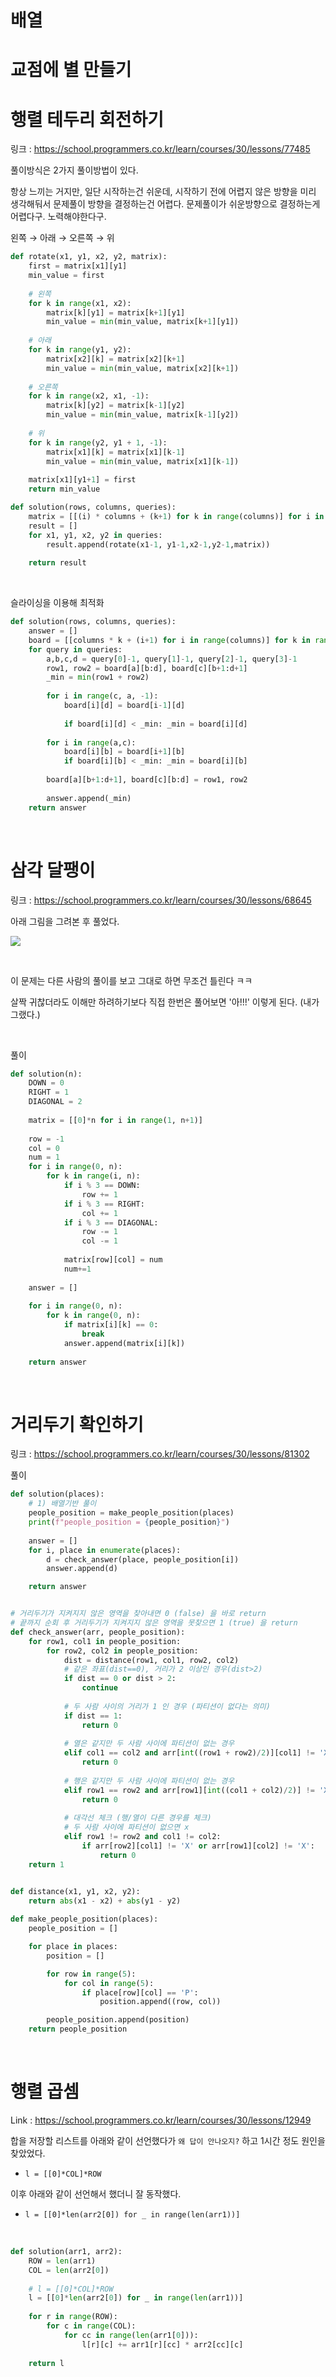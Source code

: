 # 배열

# 교점에 별 만들기





# 행렬 테두리 회전하기

링크 : https://school.programmers.co.kr/learn/courses/30/lessons/77485

풀이방식은 2가지 풀이방법이 있다.<br/>

항상 느끼는 거지만, 일단 시작하는건 쉬운데, 시작하기 전에 어렵지 않은 방향을 미리 생각해둬서 문제풀이 방향을 결정하는건 어렵다. 문제풀이가 쉬운방향으로 결정하는게 어렵다구. 노력해야한다구.<br/>



왼쪽 → 아래 → 오른쪽 → 위 

```python
def rotate(x1, y1, x2, y2, matrix):
    first = matrix[x1][y1]
    min_value = first
    
    # 왼쪽
    for k in range(x1, x2):
        matrix[k][y1] = matrix[k+1][y1]
        min_value = min(min_value, matrix[k+1][y1])
    
    # 아래
    for k in range(y1, y2):
        matrix[x2][k] = matrix[x2][k+1]
        min_value = min(min_value, matrix[x2][k+1])
        
    # 오른쪽
    for k in range(x2, x1, -1):
        matrix[k][y2] = matrix[k-1][y2]
        min_value = min(min_value, matrix[k-1][y2])
    
    # 위
    for k in range(y2, y1 + 1, -1):
        matrix[x1][k] = matrix[x1][k-1]
        min_value = min(min_value, matrix[x1][k-1])
    
    matrix[x1][y1+1] = first
    return min_value

def solution(rows, columns, queries):
    matrix = [[(i) * columns + (k+1) for k in range(columns)] for i in range(rows)]
    result = []
    for x1, y1, x2, y2 in queries:
        result.append(rotate(x1-1, y1-1,x2-1,y2-1,matrix))
    
    return result
```

<br/>



슬라이싱을 이용해 최적화

```python
def solution(rows, columns, queries):
    answer = []
    board = [[columns * k + (i+1) for i in range(columns)] for k in range(rows)]
    for query in queries:
        a,b,c,d = query[0]-1, query[1]-1, query[2]-1, query[3]-1
        row1, row2 = board[a][b:d], board[c][b+1:d+1]
        _min = min(row1 + row2)
        
        for i in range(c, a, -1):
            board[i][d] = board[i-1][d]
            
            if board[i][d] < _min: _min = board[i][d]
        
        for i in range(a,c):
            board[i][b] = board[i+1][b]
            if board[i][b] < _min: _min = board[i][b]
        
        board[a][b+1:d+1], board[c][b:d] = row1, row2
        
        answer.append(_min)
    return answer
```

<br/>



# 삼각 달팽이

링크 : https://school.programmers.co.kr/learn/courses/30/lessons/68645



아래 그림을 그려본 후 풀었다. 

![](./img/lv2-array/1.png)

<br/>



이 문제는 다른 사람의 풀이를 보고 그대로 하면 무조건 틀린다 ㅋㅋ <br/>

살짝 귀찮더라도 이해만 하려하기보다 직접 한번은 풀어보면 '아!!!' 이렇게 된다. (내가 그랬다.)<br/>

<br/>



풀이

```python
def solution(n):
    DOWN = 0
    RIGHT = 1
    DIAGONAL = 2
    
    matrix = [[0]*n for i in range(1, n+1)]
    
    row = -1
    col = 0
    num = 1
    for i in range(0, n):
        for k in range(i, n):
            if i % 3 == DOWN:
                row += 1
            if i % 3 == RIGHT:
                col += 1
            if i % 3 == DIAGONAL:
                row -= 1
                col -= 1
                
            matrix[row][col] = num
            num+=1
    
    answer = []
    
    for i in range(0, n):
        for k in range(0, n):
            if matrix[i][k] == 0:
                break
            answer.append(matrix[i][k])
            
    return answer 
```

<br/>



# 거리두기 확인하기

링크 : https://school.programmers.co.kr/learn/courses/30/lessons/81302<br/>



풀이

```python
def solution(places):
    # 1) 배열기반 풀이
    people_position = make_people_position(places)
    print(f"people_position = {people_position}")
    
    answer = []
    for i, place in enumerate(places):
        d = check_answer(place, people_position[i])
        answer.append(d)

    return answer


# 거리두기가 지켜지지 않은 영역을 찾아내면 0 (false) 을 바로 return
# 끝까지 순회 후 거리두기가 지켜지지 않은 영역을 못찾으면 1 (true) 을 return
def check_answer(arr, people_position):
    for row1, col1 in people_position:
        for row2, col2 in people_position:
            dist = distance(row1, col1, row2, col2)
            # 같은 좌표(dist==0), 거리가 2 이상인 경우(dist>2)
            if dist == 0 or dist > 2:
                continue
            
            # 두 사람 사이의 거리가 1 인 경우 (파티션이 없다는 의미)
            if dist == 1:
                return 0
            
            # 열은 같지만 두 사람 사이에 파티션이 없는 경우
            elif col1 == col2 and arr[int((row1 + row2)/2)][col1] != 'X':
                return 0
            
            # 행은 같지만 두 사람 사이에 파티션이 없는 경우
            elif row1 == row2 and arr[row1][int((col1 + col2)/2)] != 'X':
                return 0
            
            # 대각선 체크 (행/열이 다른 경우를 체크)
            # 두 사람 사이에 파티션이 없으면 x
            elif row1 != row2 and col1 != col2:
                if arr[row2][col1] != 'X' or arr[row1][col2] != 'X':
                    return 0
    return 1


def distance(x1, y1, x2, y2):
    return abs(x1 - x2) + abs(y1 - y2)
    
def make_people_position(places):
    people_position = []

    for place in places:
        position = []

        for row in range(5):
            for col in range(5):
                if place[row][col] == 'P':
                    position.append((row, col))

        people_position.append(position)
    return people_position
```

<br/>



# 행렬 곱셈

Link : https://school.programmers.co.kr/learn/courses/30/lessons/12949



합을 저장할 리스트를 아래와 같이 선언했다가 `왜 답이 안나오지?` 하고 1시간 정도 원인을 찾았었다.

- `l = [[0]*COL]*ROW`

이후 아래와 같이 선언해서 했더니 잘 동작했다.

- `l = [[0]*len(arr2[0]) for _ in range(len(arr1))]`



<br/>



```python
def solution(arr1, arr2):
    ROW = len(arr1)
    COL = len(arr2[0])
    
    # l = [[0]*COL]*ROW
    l = [[0]*len(arr2[0]) for _ in range(len(arr1))]
    
    for r in range(ROW):
        for c in range(COL):
            for cc in range(len(arr1[0])):
                l[r][c] += arr1[r][cc] * arr2[cc][c]
            
    return l
```



